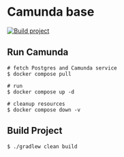# Camunda base

[![Build project](https://github.com/Romanow/camunda-base/actions/workflows/build.yml/badge.svg?branch=master)](https://github.com/Romanow/camunda-base/actions/workflows/build.yml)

## Run Camunda

```shell
# fetch Postgres and Camunda service
$ docker compose pull

# run
$ docker compose up -d

# cleanup resources
$ docker compose down -v
```

## Build Project

```
$ ./gradlew clean build
```
